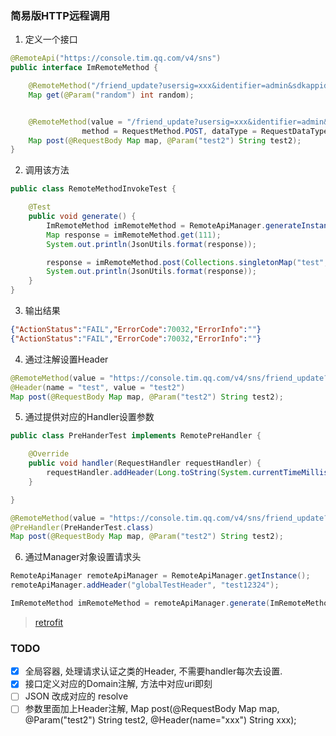 ### 简易版HTTP远程调用


1. 定义一个接口
```java
@RemoteApi("https://console.tim.qq.com/v4/sns")
public interface ImRemoteMethod {

    @RemoteMethod("/friend_update?usersig=xxx&identifier=admin&sdkappid=88888888&random=99999999&contenttype=json")
    Map get(@Param("random") int random);


    @RemoteMethod(value = "/friend_update?usersig=xxx&identifier=admin&sdkappid=88888888&random=99999999&contenttype=json",
                method = RequestMethod.POST, dataType = RequestDataType.APPLICATION_FORM_URLENCODED)
    Map post(@RequestBody Map map, @Param("test2") String test2);
}
```

2. 调用该方法

```java
public class RemoteMethodInvokeTest {

    @Test
    public void generate() {
        ImRemoteMethod imRemoteMethod = RemoteApiManager.generateInstance(ImRemoteMethod.class);
        Map response = imRemoteMethod.get(111);
        System.out.println(JsonUtils.format(response));

        response = imRemoteMethod.post(Collections.singletonMap("test", "test2"), "hello");
        System.out.println(JsonUtils.format(response));
    }
}
```

3. 输出结果

```json
{"ActionStatus":"FAIL","ErrorCode":70032,"ErrorInfo":""}
{"ActionStatus":"FAIL","ErrorCode":70032,"ErrorInfo":""}
```

4. 通过注解设置Header

```java
@RemoteMethod(value = "https://console.tim.qq.com/v4/sns/friend_update?usersig=xxx&identifier=admin&sdkappid=88888888&random=99999999&contenttype=json", method = RequestMethod.POST)
@Header(name = "test", value = "test2")
Map post(@RequestBody Map map, @Param("test2") String test2);
```

5. 通过提供对应的Handler设置参数


```java
public class PreHanderTest implements RemotePreHandler {

    @Override
    public void handler(RequestHandler requestHandler) {
        requestHandler.addHeader(Long.toString(System.currentTimeMillis()), "testHeader");
    }

}
```

```java
@RemoteMethod(value = "https://console.tim.qq.com/v4/sns/friend_update?usersig=xxx&identifier=admin&sdkappid=88888888&random=99999999&contenttype=json", method = RequestMethod.POST)
@PreHandler(PreHanderTest.class)
Map post(@RequestBody Map map, @Param("test2") String test2);
```

6. 通过Manager对象设置请求头

```java
RemoteApiManager remoteApiManager = RemoteApiManager.getInstance();
remoteApiManager.addHeader("globalTestHeader", "test12324");

ImRemoteMethod imRemoteMethod = remoteApiManager.generate(ImRemoteMethod.class);
```

> [retrofit](https://square.github.io/retrofit/)


### TODO

- [x] 全局容器, 处理请求认证之类的Header, 不需要handler每次去设置.
- [x] 接口定义对应的Domain注解, 方法中对应uri即刻
- [ ] JSON 改成对应的 resolve
- [ ] 参数里面加上Header注解, Map post(@RequestBody Map map, @Param("test2") String test2, @Header(name="xxx") String xxx);